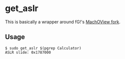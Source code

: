 get_aslr
========

This is basically a wrapper around fG!'s [MachOView fork](https://github.com/gdbinit/MachOView).

Usage
-----
```
$ sudo get_aslr $(pgrep Calculator)
ASLR slide: 0x1787000
```
